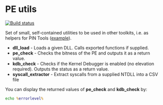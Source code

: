 # PE utils
[![Build status](https://ci.appveyor.com/api/projects/status/0o7akheju8te49d6?svg=true)](https://ci.appveyor.com/project/hasherezade/pe-utils)

Set of small, self-contained utilities to be used in other toolkits, i.e. as helpers for PIN Tools ([example](https://github.com/hasherezade/tiny_tracer/tree/master/install32_64)).

+ **dll_load** - Loads a given DLL. Calls exported functions if supplied.
+ **pe_check** - Checks the bitness of the PE and outputs it as a return value.
+ **kdb_check** - Checks if the Kernel Debugger is enabled (no elevation required). Outputs the status as a return value.
+ **syscall_extractor** - Extract syscalls from a supplied NTDLL into a CSV file

You can display the returned values of **pe_check** and **kdb_check** by:

```cmd
echo %errorlevel%
```
